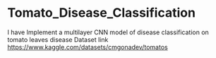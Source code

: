 # Tomato_Disease_Classification
I have Implement a multilayer  CNN model of disease classification on tomato leaves disease
Dataset link
https://www.kaggle.com/datasets/cmgonadev/tomatos
